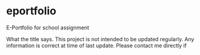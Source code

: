 # eportfolio
E-Portfolio for school assignment

What the title says.
This project is not intended to be updated regularly. Any information is correct at time of last update.
Please contact me directly if 
